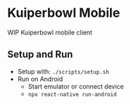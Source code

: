 # Kuiperbowl Mobile

WIP Kuiperbowl mobile client

## Setup and Run
  - Setup with: `./scripts/setup.sh`
  - Run on Android
    - Start emulator or connect device
    - `npx react-native run-android`